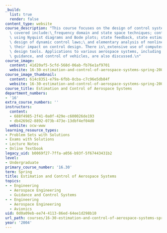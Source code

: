```yaml
---
_build:
  list: true
  render: false
content_type: website
course_description: "This course focuses on the design of control systems. Topics\
  \ covered include:\_frequency domain and state space techniques; control law design\
  \ using Nyquist diagrams and Bode plots; state feedback, state estimation, and the\
  \ design of dynamic control laws;\_and elementary analysis of nonlinearities and\
  \ their impact on control design. There is\_extensive use of computer-aided control\
  \ design tools. Applications to various aerospace systems, including navigation,\
  \ guidance, and control of vehicles, are also discussed.\n"
course_image:
  content: 41d20af5-5cfd-568d-06ab-fb76e1af9701
  website: 16-30-estimation-and-control-of-aerospace-systems-spring-2004
course_image_thumbnail:
  content: 614c8351-e79a-6fbb-8cba-c7c96e5db84f
  website: 16-30-estimation-and-control-of-aerospace-systems-spring-2004
course_title: Estimation and Control of Aerospace Systems
department_numbers:
- '16'
extra_course_numbers: ''
instructors:
  content:
  - 688f4985-2f41-0a0f-429e-c600026de193
  - db4269d2-8892-073b-473e-13dbf4ef04d0
  website: ocw-www
learning_resource_types:
- Problem Sets with Solutions
- Exams with Solutions
- Lecture Notes
- Online Textbook
legacy_uid: b0069f27-7ffa-a056-b93f-5f67443431b2
level:
- Undergraduate
primary_course_number: '16.30'
term: Spring
title: Estimation and Control of Aerospace Systems
topics:
- - Engineering
  - Aerospace Engineering
  - Guidance and Control Systems
- - Engineering
  - Aerospace Engineering
  - Avionics
uid: 0d0a09eb-ee74-4113-86ed-64ee1d298b10
url_path: courses/16-30-estimation-and-control-of-aerospace-systems-spring-2004
year: '2004'
---
```

